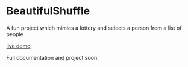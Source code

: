 # BeautifulShuffle
A fun project which mimics a lottery and selects a person from a list of people

[live demo](http://puru1joy.github.io/BeautifulShuffle)

Full documentation and project soon.
